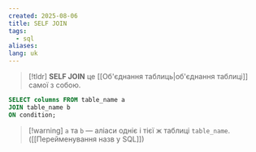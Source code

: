 ```yaml
---
created: 2025-08-06
title: SELF JOIN
tags:
  - sql
aliases: 
lang: uk
---
```


> [!tldr]
> **SELF JOIN** це [[Об'єднання таблиць|об'єднання таблиці]] самої з собою.

```sql
SELECT columns FROM table_name a
JOIN table_name b
ON condition;
```


> [!warning] `a` та `b` — аліаси одніє і тієї ж таблиці `table_name`. ([[Перейменування назв у SQL]])
